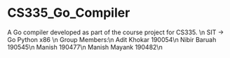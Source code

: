 # CS335_Go_Compiler
A Go compiler developed as part of the course project for CS335. \n
SIT -> Go Python x86 \n
Group Members:\n
Adit Khokar 190054\n
Nibir Baruah 190545\n
Manish 190477\n
Manish Mayank 190482\n
